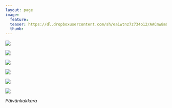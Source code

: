 ```yaml
---
layout: page
image:
  feature:
  teaser: https://dl.dropboxusercontent.com/sh/ea1wtnz7z734o12/AACmw8mQyc5roJE-adjFk1uKa/luontokuvat/kes%C3%A4/2/DSC33308-245px.jpg
  thumb:
---
```


[![](https://dl.dropboxusercontent.com/sh/ea1wtnz7z734o12/AABNj3FHNI8sBwG_peQMAq39a/luontokuvat/kes%C3%A4/2/DSC33244-800px.jpg)](https://dl.dropboxusercontent.com/sh/ea1wtnz7z734o12/AAC4xPTd5Vv3-2h6WjP-Zq4Xa/luontokuvat/kes%C3%A4/2/DSC33244.jpg)

[![](https://dl.dropboxusercontent.com/sh/ea1wtnz7z734o12/AAAV69zqTbb8YLEQNn7tCiU4a/luontokuvat/kes%C3%A4/2/DSC33249-800px.jpg)](https://dl.dropboxusercontent.com/sh/ea1wtnz7z734o12/AADJvKJGH0K1ATEU8Viq639Ka/luontokuvat/kes%C3%A4/2/DSC33249.jpg)

[![](https://dl.dropboxusercontent.com/sh/ea1wtnz7z734o12/AAANe7xVTYJlswjUbJEKcd5ma/luontokuvat/kes%C3%A4/2/DSC33271-800px.jpg)](https://dl.dropboxusercontent.com/sh/ea1wtnz7z734o12/AAA70VgTf1u6GTY1ht-nerFea/luontokuvat/kes%C3%A4/2/DSC33271.jpg)

[![](https://dl.dropboxusercontent.com/sh/ea1wtnz7z734o12/AACasBU6t-BCXoMRaMgUz3oIa/luontokuvat/kes%C3%A4/2/DSC33278-800px.jpg)](https://dl.dropboxusercontent.com/sh/ea1wtnz7z734o12/AAAF-5gMbDsVGVpB4A19OzUaa/luontokuvat/kes%C3%A4/2/DSC33278.jpg)

[![](https://dl.dropboxusercontent.com/sh/ea1wtnz7z734o12/AAD_o6htB0mWMH-Uj5XIZQjVa/luontokuvat/kes%C3%A4/2/DSC33308-800px.jpg)](https://dl.dropboxusercontent.com/sh/ea1wtnz7z734o12/AADm1lq0z-g3zIX5dcXSTsZQa/luontokuvat/kes%C3%A4/2/DSC33308.jpg)

[![](https://dl.dropboxusercontent.com/sh/ea1wtnz7z734o12/AABKzaE9g9uED-CgAjNHZG_Ha/luontokuvat/kes%C3%A4/2/DSC33309-800px.jpg)](https://dl.dropboxusercontent.com/sh/ea1wtnz7z734o12/AADXZ9bgnbMF1sFvd77eTE_ba/luontokuvat/kes%C3%A4/2/DSC33309.jpg)

*Päivänkakkara*
